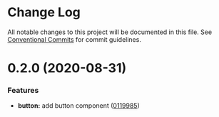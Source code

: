 # Change Log

All notable changes to this project will be documented in this file.
See [Conventional Commits](https://conventionalcommits.org) for commit guidelines.

# 0.2.0 (2020-08-31)

### Features

- **button:** add button component ([0119985](https://github.com/sondh0127/retail-ui/commit/011998509929987d232c7a21554ac67ca664c9bf))
